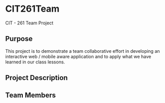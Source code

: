 # CIT261Team
CIT - 261 Team Project

## Purpose
This project is to demonstrate a team collaborative effort in developing an interactive web / mobile aware application and to apply what we have learned in our class lessons.

## Project Description

## Team Members

